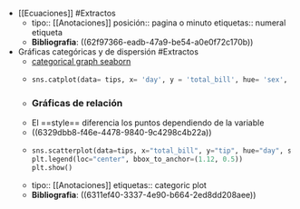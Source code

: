 - [[Ecuaciones]] #Extractos
	- tipo:: [[Anotaciones]]
	  posición:: pagina o minuto
	  etiquetas:: numeral etiqueta
	- **Bibliografia**: ((62f97366-eadb-47a9-be54-a0e0f72c170b))
- Gráficas categóricas y de dispersión #Extractos
	- [categorical graph seaborn](https://seaborn.pydata.org/tutorial/categorical.html)
	- ```python
	  sns.catplot(data= tips, x= 'day', y = 'total_bill', hue= 'sex', dodge=True, kind= 'box', col= 'time');
	  ```
	- ### Gráficas de relación
	- El ==style== diferencia los puntos dependiendo de la variable
	- ((6329dbb8-f46e-4478-9840-9c4298c4b22a))
	- ```python
	  sns.scatterplot(data=tips, x="total_bill", y="tip", hue="day", style="time", size="size")
	  plt.legend(loc="center", bbox_to_anchor=(1.12, 0.5))
	  plt.show()
	  ```
	- tipo:: [[Anotaciones]]
	  etiquetas:: categoric plot
	- **Bibliografia**: ((6311ef40-3337-4e90-b664-2ed8dd208aee))